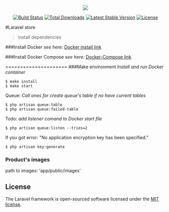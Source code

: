 <p align="center"><img src="https://laravel.com/assets/img/components/logo-laravel.svg"></p>

<p align="center">
<a href="https://travis-ci.org/laravel/framework"><img src="https://travis-ci.org/laravel/framework.svg" alt="Build Status"></a>
<a href="https://packagist.org/packages/laravel/framework"><img src="https://poser.pugx.org/laravel/framework/d/total.svg" alt="Total Downloads"></a>
<a href="https://packagist.org/packages/laravel/framework"><img src="https://poser.pugx.org/laravel/framework/v/stable.svg" alt="Latest Stable Version"></a>
<a href="https://packagist.org/packages/laravel/framework"><img src="https://poser.pugx.org/laravel/framework/license.svg" alt="License"></a>
</p>

#Laravel store

 >install dependencies

###Install Docker
*see here:*
[Docker install link](https://docs.docker.com/engine/installation/linux/docker-ce/ubuntu/#install-from-a-package)

###Install Docker Compose
*see here:*
[Docker-Compose link](https://docs.docker.com/compose/install/#install-compose)

=====================
###Make environment
*Install and run Docker container*

```
$ make install
$ make start
```

Queue:
*Call ones for create queue's table if no have current tables*
```
$ php artisan queue:table
$ php artisan queue:failed-table
```

Todo: *add listener comand to Docker start file* 
```
$ php artisan queue:listen --tries=2
```
If you got error: "No application encryption key has been specified."
```
$ php artisan key:generate
```

### Product's images
path to images: 'app/public/images'

## License

The Laravel framework is open-sourced software licensed under the [MIT license](http://opensource.org/licenses/MIT).
